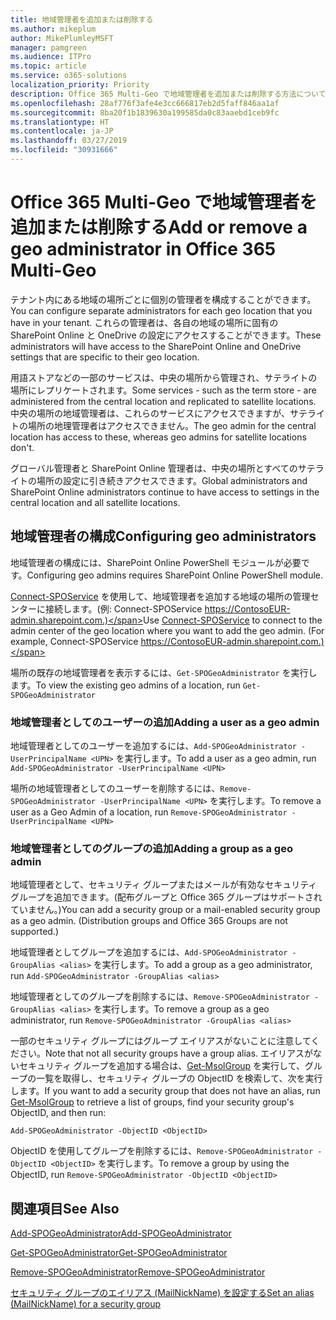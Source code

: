 ```yaml
---
title: 地域管理者を追加または削除する
ms.author: mikeplum
author: MikePlumleyMSFT
manager: pamgreen
ms.audience: ITPro
ms.topic: article
ms.service: o365-solutions
localization_priority: Priority
description: Office 365 Multi-Geo で地域管理者を追加または削除する方法について説明します。
ms.openlocfilehash: 28af776f3afe4e3cc666817eb2d5faff846aa1af
ms.sourcegitcommit: 8ba20f1b1839630a199585da0c83aaebd1ceb9fc
ms.translationtype: HT
ms.contentlocale: ja-JP
ms.lasthandoff: 03/27/2019
ms.locfileid: "30931666"
---
```

# <a name="add-or-remove-a-geo-administrator-in-office-365-multi-geo"></a><span data-ttu-id="f67ba-103">Office 365 Multi-Geo で地域管理者を追加または削除する</span><span class="sxs-lookup"><span data-stu-id="f67ba-103">Add or remove a geo administrator in Office 365 Multi-Geo</span></span>

<span data-ttu-id="f67ba-104">テナント内にある地域の場所ごとに個別の管理者を構成することができます。</span><span class="sxs-lookup"><span data-stu-id="f67ba-104">You can configure separate administrators for each geo location that you have in your tenant.</span></span> <span data-ttu-id="f67ba-105">これらの管理者は、各自の地域の場所に固有の SharePoint Online と OneDrive の設定にアクセスすることができます。</span><span class="sxs-lookup"><span data-stu-id="f67ba-105">These administrators will have access to the SharePoint Online and OneDrive settings that are specific to their geo location.</span></span>

<span data-ttu-id="f67ba-106">用語ストアなどの一部のサービスは、中央の場所から管理され、サテライトの場所にレプリケートされます。</span><span class="sxs-lookup"><span data-stu-id="f67ba-106">Some services - such as the term store - are administered from the central location and replicated to satellite locations.</span></span> <span data-ttu-id="f67ba-107">中央の場所の地域管理者は、これらのサービスにアクセスできますが、サテライトの場所の地理管理者はアクセスできません。</span><span class="sxs-lookup"><span data-stu-id="f67ba-107">The geo admin for the central location has access to these, whereas geo admins for satellite locations don't.</span></span>

<span data-ttu-id="f67ba-108">グローバル管理者と SharePoint Online 管理者は、中央の場所とすべてのサテライトの場所の設定に引き続きアクセスできます。</span><span class="sxs-lookup"><span data-stu-id="f67ba-108">Global administrators and SharePoint Online administrators continue to have access to settings in the central location and all satellite locations.</span></span>

## <a name="configuring-geo-administrators"></a><span data-ttu-id="f67ba-109">地域管理者の構成</span><span class="sxs-lookup"><span data-stu-id="f67ba-109">Configuring geo administrators</span></span>

<span data-ttu-id="f67ba-110">地域管理者の構成には、SharePoint Online PowerShell モジュールが必要です。</span><span class="sxs-lookup"><span data-stu-id="f67ba-110">Configuring geo admins requires SharePoint Online PowerShell module.</span></span>

<span data-ttu-id="f67ba-111">[Connect-SPOService](https://docs.microsoft.com/powershell/module/sharepoint-online/Connect-SPOService) を使用して、地域管理者を追加する地域の場所の管理センターに接続します。(例: Connect-SPOService  https://ContosoEUR-admin.sharepoint.com.)</span><span class="sxs-lookup"><span data-stu-id="f67ba-111">Use [Connect-SPOService](https://docs.microsoft.com/powershell/module/sharepoint-online/Connect-SPOService) to connect to the admin center of the geo location where you want to add the geo admin. (For example, Connect-SPOService  https://ContosoEUR-admin.sharepoint.com.)</span></span>

<span data-ttu-id="f67ba-112">場所の既存の地域管理者を表示するには、`Get-SPOGeoAdministrator` を実行します。</span><span class="sxs-lookup"><span data-stu-id="f67ba-112">To view the existing geo admins of a location, run `Get-SPOGeoAdministrator`</span></span>

### <a name="adding-a-user-as-a-geo-admin"></a><span data-ttu-id="f67ba-113">地域管理者としてのユーザーの追加</span><span class="sxs-lookup"><span data-stu-id="f67ba-113">Adding a user as a geo admin</span></span>

<span data-ttu-id="f67ba-114">地域管理者としてのユーザーを追加するには、`Add-SPOGeoAdministrator -UserPrincipalName <UPN>` を実行します。</span><span class="sxs-lookup"><span data-stu-id="f67ba-114">To add a user as a geo admin, run `Add-SPOGeoAdministrator -UserPrincipalName <UPN>`</span></span>

<span data-ttu-id="f67ba-115">場所の地域管理者としてのユーザーを削除するには、`Remove-SPOGeoAdministrator -UserPrincipalName <UPN>` を実行します。</span><span class="sxs-lookup"><span data-stu-id="f67ba-115">To remove a user as a Geo Admin of a location, run  `Remove-SPOGeoAdministrator -UserPrincipalName <UPN>`</span></span>

### <a name="adding-a-group-as-a-geo-admin"></a><span data-ttu-id="f67ba-116">地域管理者としてのグループの追加</span><span class="sxs-lookup"><span data-stu-id="f67ba-116">Adding a group as a geo admin</span></span>

<span data-ttu-id="f67ba-117">地域管理者として、セキュリティ グループまたはメールが有効なセキュリティ グループを追加できます。(配布グループと Office 365 グループはサポートされていません。)</span><span class="sxs-lookup"><span data-stu-id="f67ba-117">You can add a security group or a mail-enabled security group as a geo admin. (Distribution groups and Office 365 Groups are not supported.)</span></span>

<span data-ttu-id="f67ba-118">地域管理者としてグループを追加するには、`Add-SPOGeoAdministrator -GroupAlias <alias>` を実行します。</span><span class="sxs-lookup"><span data-stu-id="f67ba-118">To add a group as a geo administrator, run `Add-SPOGeoAdministrator -GroupAlias <alias>`</span></span>

<span data-ttu-id="f67ba-119">地域管理者としてのグループを削除するには、`Remove-SPOGeoAdministrator -GroupAlias <alias>` を実行します。</span><span class="sxs-lookup"><span data-stu-id="f67ba-119">To remove a group as a geo administrator, run `Remove-SPOGeoAdministrator -GroupAlias <alias>`</span></span>

<span data-ttu-id="f67ba-120">一部のセキュリティ グループにはグループ エイリアスがないことに注意してください。</span><span class="sxs-lookup"><span data-stu-id="f67ba-120">Note that not all security groups have a group alias.</span></span> <span data-ttu-id="f67ba-121">エイリアスがないセキュリティ グループを追加する場合は、[Get-MsolGroup](https://docs.microsoft.com/ja-JP/powershell/module/msonline/get-msolgroup) を実行して、グループの一覧を取得し、セキュリティ グループの ObjectID を検索して、次を実行します。</span><span class="sxs-lookup"><span data-stu-id="f67ba-121">If you want to add a security group that does not have an alias, run [Get-MsolGroup](https://docs.microsoft.com/ja-JP/powershell/module/msonline/get-msolgroup) to retrieve a list of groups, find your security group's ObjectID, and then run:</span></span>

`Add-SPOGeoAdministrator -ObjectID <ObjectID>`

<span data-ttu-id="f67ba-122">ObjectID を使用してグループを削除するには、`Remove-SPOGeoAdministrator -ObjectID <ObjectID>` を実行します。</span><span class="sxs-lookup"><span data-stu-id="f67ba-122">To remove a group by using the ObjectID, run `Remove-SPOGeoAdministrator -ObjectID <ObjectID>`</span></span>

## <a name="see-also"></a><span data-ttu-id="f67ba-123">関連項目</span><span class="sxs-lookup"><span data-stu-id="f67ba-123">See Also</span></span>

[<span data-ttu-id="f67ba-124">Add-SPOGeoAdministrator</span><span class="sxs-lookup"><span data-stu-id="f67ba-124">Add-SPOGeoAdministrator</span></span>](https://docs.microsoft.com/powershell/module/sharepoint-online/add-spogeoadministrator)

[<span data-ttu-id="f67ba-125">Get-SPOGeoAdministrator</span><span class="sxs-lookup"><span data-stu-id="f67ba-125">Get-SPOGeoAdministrator</span></span>](https://docs.microsoft.com/powershell/module/sharepoint-online/get-spogeoadministrator)

[<span data-ttu-id="f67ba-126">Remove-SPOGeoAdministrator</span><span class="sxs-lookup"><span data-stu-id="f67ba-126">Remove-SPOGeoAdministrator</span></span>](https://docs.microsoft.com/powershell/module/sharepoint-online/remove-spogeoadministrator)

[<span data-ttu-id="f67ba-127">セキュリティ グループのエイリアス (MailNickName) を設定する</span><span class="sxs-lookup"><span data-stu-id="f67ba-127">Set an alias (MailNickName) for a security group</span></span>](https://docs.microsoft.com/ja-JP/powershell/module/azuread/set-azureadgroup)